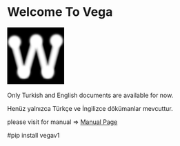 # Welcome To Vega

![](.gitbook/assets/wega.png)

Only Turkish and English documents are available for now.

Henüz yalnızca Türkçe ve İngilizce dökümanlar mevcuttur.

please visit for manual =&gt; [Manual Page](http://vega.aksoylu.space)

#pip install vegav1
